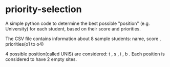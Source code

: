 # priority-selection
A simple python code to determine the best possible "position" (e.g. University) for each student, based on their score and priorities.

The CSV file contains information about 8 sample students: name, score , priorities(o1 to o4)

4 possible position(called UNIS) are considered: t , s , i , b . Each position is considered to have 2 empty sites.
